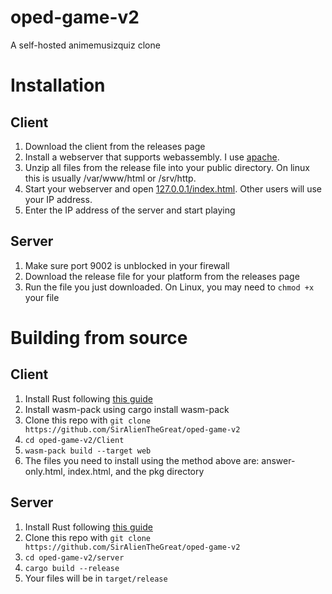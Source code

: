 <h1>oped-game-v2</h1>
<subtitle>A self-hosted animemusizquiz clone</subtitle>

<h1>Installation</h1>
<h2>Client</h2>
<ol>
  <li>Download the client from the releases page</li>
  <li>Install a webserver that supports webassembly. I use <a href="https://httpd.apache.org/">apache</a>.</li>
  <li>Unzip all files from the release file into your public directory. On linux this is usually /var/www/html or /srv/http.</li>
  <li>Start your webserver and open <a href="http://127.0.0.1/index.html">127.0.0.1/index.html</a>. Other users will use your IP address.</li>
  <li>Enter the IP address of the server and start playing</li>
</ol>

<h2>Server</h2>
<ol>
  <li>Make sure port 9002 is unblocked in your firewall</li>
  <li>Download the release file for your platform from the releases page</li>
  <li>Run the file you just downloaded. On Linux, you may need to <code>chmod +x</code> your file</li>
</ol>

<h1>Building from source</h1>
<h2>Client</h2>
<ol>
  <li>Install Rust following <a href="https://www.rust-lang.org/learn/get-started">this guide</a></li>
  <li>Install wasm-pack using cargo install wasm-pack</li>
  <li>Clone this repo with <code>git clone https://github.com/SirAlienTheGreat/oped-game-v2</code></li>
  <li><code>cd oped-game-v2/Client</code></li>
  <li><code>wasm-pack build --target web</code></li>
  <li>The files you need to install using the method above are: answer-only.html, index.html, and the pkg directory</li>
</ol>

<h2>Server</h2>
<ol>
  <li>Install Rust following <a href="https://www.rust-lang.org/learn/get-started">this guide</a></li>
  <li>Clone this repo with <code>git clone https://github.com/SirAlienTheGreat/oped-game-v2</code></li>
  <li><code>cd oped-game-v2/server</code></li>
  <li><code>cargo build --release</code></li>
  <li>Your files will be in <code>target/release</code></li>
</ol>
